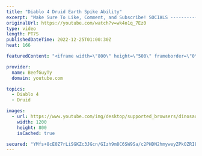 ```yaml
---
title: "Diablo 4 Druid Earth Spike Ability"
excerpt: "Make Sure To Like, Comment, and Subscribe! SOCIALS ---------------------------------------------- Join Our ..."
originalUrl: https://youtube.com/watch?v=wk4o1q_7Ez0
type: video
length: PT7S
publishedDateTime: 2022-12-25T01:00:30Z
heat: 166

featuredContent: "<iframe width=\"800\" height=\"500\" frameborder=\"0\" src=\"https://www.youtube.com/embed/wk4o1q_7Ez0\" allow=\"accelerometer; autoplay; encrypted-media; gyroscope; picture-in-picture\" allowfullscreen></iframe>"

provider:
  name: BeefGuyTy
  domain: youtube.com

topics:
  - Diablo 4
  - Druid

images:
  - url: https://www.youtube.com/img/desktop/supported_browsers/dinosaur.png
    width: 1200
    height: 800
    isCached: true

secured: "YMfs+8cE0Z7rLiSGKZc3JGcn/GIzh9m8C6SW9Sa/c2PHDN2hmyweyZPkOZRIEDnJDYbZv+uGhpQc4AUvJ9Ju3UWdQ4xHJgEucsSpGzIaX3k0Bfc4eppz+5BIFLQFCFid3WX+HcRqDEf/GSyRepLm4C4GAfCI2BwDfF5tMVU2AoE4mcKDKTjr2AxGG/2ppJyNXAO298p/HS5GzEKoEj1yDZgqA4HftsaFQNBJjP4fJaoFaqWT1w1FOal2JS7Fk4jLlOlRaWv2ZOU8XJ3vakM5CyMFpRsbtFGpapA4Il/rL1DAB7W+yyPuIiaHtB7GyBYOhZpEUMyP+MhCuleK/nfjYRgz7jhuEbKAqCrQkQbzH46cQTlkPSpTolV/xIJmPDhQ6aL9YS77Z0QTZlCXJbUwt4Rg+t2WuWUiFT0BfMTI8dQ=;aJx5CE+3RXCCJY1StMMbLg=="
---
```


